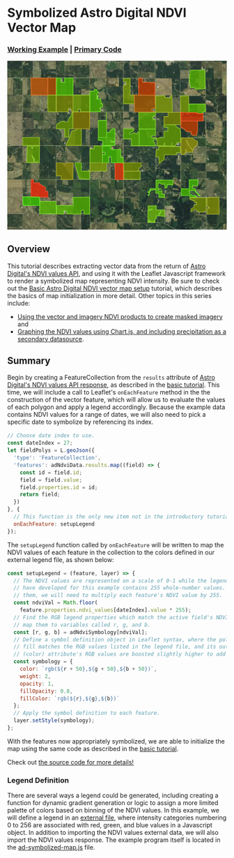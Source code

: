 # Symbolized Astro Digital NDVI Vector Map

### [Working Example](https://rawgit.com/AstroDigital/example-ndvi-vector-symbology/master/example/index.html) | [Primary Code](https://github.com/AstroDigital/example-ndvi-vector-symbology/blob/master/example/ad-symbolized-map.js)

[![Demonstration of this code](demo.png)](https://rawgit.com/AstroDigital/example-ndvi-vector-symbology/master/example/index.html)

## Overview
This tutorial describes extracting vector data from the return of [Astro Digital's NDVI values API](https://docs.astrodigital.com/docs/results), and using it with the Leaflet Javascript framework to render a symbolized map representing NDVI intensity. Be sure to check out the [Basic Astro Digital NDVI vector map setup](https://github.com/AstroDigital/example-ndvi-vector) tutorial, which describes the basics of map initialization in more detail. Other topics in this series include:
- [Using the vector and imagery NDVI products to create masked imagery](https://github.com/AstroDigital/example-field-mask) and
- [Graphing the NDVI values using Chart.js, and including precipitation as a secondary datasource](https://github.com/AstroDigital/example-ndvi-chart-plus).

## Summary

Begin by creating a FeatureCollection from the `results` attribute of [Astro Digital's NDVI values API response](https://docs.astrodigital.com/docs/results), as described in the [basic tutorial](https://github.com/AstroDigital/example-ndvi-vector). This time, we will include a call to Leaflet's `onEachFeature` method in the the construction of the vector feature, which will allow us to evaluate the values of each polygon and apply a legend accordingly. Because the example data contains NDVI values for a range of dates, we will also need to pick a specific date to symbolize by referencing its index.
```js
// Choose date index to use.
const dateIndex = 27;
let fieldPolys = L.geoJson({
  'type': 'FeatureCollection',
  'features': adNdviData.results.map((field) => {
    const id = field.id;
    field = field.value;
    field.properties.id = id;
    return field;
  })
}, {
  // This function is the only new item not in the introductory tutorial
  onEachFeature: setupLegend
});
```
The `setupLegend` function called by `onEachFeature` will be written to map the NDVI values of each feature in the collection to the colors defined in our external legend file, as shown below:
```js
const setupLegend = (feature, layer) => {
  // The NDVI values are represented on a scale of 0-1 while the legend we
  // have developed for this example contains 255 whole-number values. To compare
  // them, we will need to multiply each feature's NDVI value by 255.
  const ndviVal = Math.floor(
    feature.properties.ndvi_values[dateIndex].value * 255);
  // Find the RGB legend properties which match the active field's NDVI value, and
  // map them to variables called r, g, and b.
  const [r, g, b] = adNdviSymbology[ndviVal];
  // Define a symbol definition object in Leaflet syntax, where the polygon's
  // fill matches the RGB values listed in the legend file, and its outline
  // (color) attribute's RGB values are boosted slightly higher to add contrast.
  const symbology = {
    color: `rgb(${r + 50},${g + 50},${b + 50})`,
    weight: 2,
    opacity: 1,
    fillOpacity: 0.8,
    fillColor: `rgb(${r},${g},${b})`
  };
  // Apply the symbol definition to each feature.
  layer.setStyle(symbology);
};
```

With the features now appropriately symbolized, we are able to initialize the map using the same code as described in the [basic tutorial](https://github.com/AstroDigital/example-ndvi-vector).

Check out [the source code for more details!](example/ad-symbolized-map.js)

### Legend Definition

There are several ways a legend could be generated, including creating a function for dynamic gradient generation or logic to assign a more limited palette of colors based on binning of the NDVI values. In this example, we will define a legend in an [external file](https://github.com/AstroDigital/example-ndvi-vector-symbology/blob/master/example/ad-symbology.js), where intensity categories numbering 0 to 256 are associated with red, green, and blue values in a Javascript object. In addition to importing the NDVI values external data, we will also import the NDVI values response. The example program itself is located in the [ad-symbolized-map.js](https://github.com/AstroDigital/example-ndvi-vector-symbology/blob/master/example/ad-symbolized-map.js) file.
